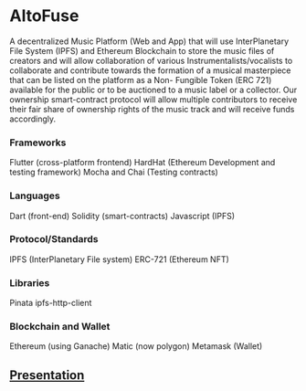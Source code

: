 # AltoFuse
A decentralized Music Platform (Web and App) that will use InterPlanetary File System (IPFS) and Ethereum Blockchain to store the music files of creators and will allow collaboration of various Instrumentalists/vocalists to collaborate and contribute towards the formation of a musical masterpiece that can be listed on the platform as a Non- Fungible Token (ERC 721) available for the public or to be auctioned to a music label or a collector. Our ownership smart-contract protocol will allow multiple contributors to receive their fair share of ownership rights of the music track and will receive funds accordingly.

### Frameworks
Flutter (cross-platform frontend)
HardHat (Ethereum Development 
and testing framework)
Mocha and Chai (Testing contracts)

### Languages
Dart (front-end)
Solidity (smart-contracts)
Javascript (IPFS)

### Protocol/Standards
IPFS (InterPlanetary File system)
ERC-721 (Ethereum NFT)

### Libraries
Pinata
ipfs-http-client

### Blockchain and Wallet
Ethereum (using Ganache)
Matic (now polygon)
Metamask (Wallet)

## [Presentation](https://drive.google.com/file/d/1_TRME6tIpjwCJTcNRXAyM9dvC6SizxtA/view?usp=sharing)
